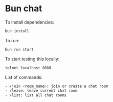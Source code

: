 # Bun chat

To install dependencies:

```bash
bun install
```

To run:

```bash
bun run start
```

To start testing this locally:

```sh
telnet localhost 8080
```

List of commands:

```sh
- /join <room_name>: join or create a chat room
- /leave: leave current chat room
- /list: list all chat rooms
```
